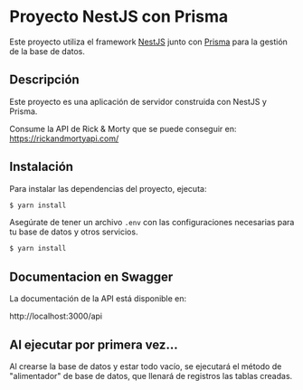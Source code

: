 # Proyecto NestJS con Prisma

Este proyecto utiliza el framework [NestJS](https://nestjs.com/) junto con [Prisma](https://www.prisma.io/) para la gestión de la base de datos.

## Descripción

Este proyecto es una aplicación de servidor construida con NestJS y Prisma. 

Consume la API de Rick & Morty que se puede conseguir en: https://rickandmortyapi.com/


## Instalación

Para instalar las dependencias del proyecto, ejecuta:

```bash
$ yarn install
```
Asegúrate de tener un archivo ```.env``` con las configuraciones necesarias para tu base de datos y otros servicios.

```bash
$ yarn install
```
## Documentacion en Swagger

La documentación de la API está disponible en:

http://localhost:3000/api

## Al ejecutar por primera vez...

Al crearse la base de datos y estar todo vacío, se ejecutará el método de "alimentador" de base de datos, que llenará de registros las tablas creadas.
